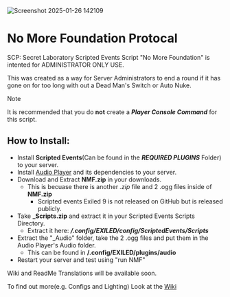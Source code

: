 ![Screenshot 2025-01-26 142109](https://github.com/user-attachments/assets/493252fc-df3f-43e3-8823-51447993a4e7)
# No More Foundation Protocal
SCP: Secret Laboratory Scripted Events Script "No More Foundation" is intented for ADMINISTRATOR ONLY USE.

This was created as a way for Server Administrators to end a round if it has gone on for too long with out a Dead Man's Switch or Auto Nuke.

> [!NOTE]
> It is recommended that you do **not** create a ***Player Console Command*** for this script.

## How to Install:
- Install **Scripted Events**(Can be found in the ***REQUIRED PLUGINS*** Folder) to your server.
- Install [Audio Player](https://github.com/Edren-Baton-Team/AudioPlayer/releases/) and its dependencies to your server.
- Download and Extract **NMF.zip** in your downloads.
  - This is becuase there is another *.zip* file and 2 .ogg files inside of **NMF.zip**
    - Scripted events Exiled 9 is not released on GitHub but is released publicly.
- Take **_Scripts.zip** and extract it in your Scripted Events Scripts Directory.
  - Extract it here: ***/.config/EXILED/config/ScriptedEvents/Scripts***
- Extract the "_Audio" folder, take the 2 .ogg files and put them in the Audio Player's Audio folder.
  - This can be found in **/.config/EXILED/plugins/audio**
- Restart your server and test using "run NMF"

Wiki and ReadMe Translations will be available soon.

To find out more(e.g. Configs and Lighting) Look at the [Wiki](https://github.com/Whitty985playz/SCPSLSE_NMF/wiki)
